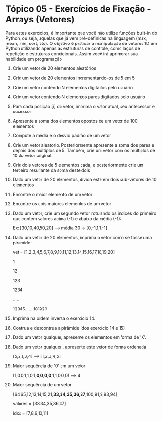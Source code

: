 # Tópico 05 - Exercícios de Fixação - Arrays (Vetores)

Para estes exercícios, é importante que você não utilize funções built-in do Python, ou seja, aquelas que já vem pré-definidas na linguagem (max, mean, min, sort, etc). O objetivo é praticar a manipulação de vetores 1D em Python utilizando apenas as estruturas de controle, como laços de repetição e estruturas condicionais. Assim você irá aprimorar sua habilidade em programação 

1. Crie um vetor de 20 elementos aleatórios

2. Crie um vetor de 20 elementos incrementando-os de 5 em 5

3. Crie um vetor contendo N elementos digitados pelo usuário

4. Crie um vetor contendo N elementos pares digitados pelo usuário

5. Para cada posição [i] do vetor, imprima o valor atual, seu antecessor e sucessor

6. Apresente a soma dos elementos opostos de um vetor de 100 elementos

7. Compute a média e o desvio padrão de um vetor

8. Crie um vetor aleatorio. Posteriormente apresente a soma dos pares e depois dos múltiplos de 5. Também, crie um vetor com os múltiplos de 10 do vetor original.

9. Crie dois vetores de 5 elementos cada, e posteriormente crie um terceiro resultante da soma deste dois

10. Dado um vetor de 20 elementos, divida este em dois sub-vetores de 10 elementos 

11. Encontre o maior elemento de um vetor

12. Encontre os dois maiores elementos de um vetor

13. Dado um vetor, crie um segundo vetor rotulando os indices do primeiro que contem valores acima (-1) e abaixo da média (-1):
    
    Ex: [30,10,40,50,20] --> média 30 -> [0,-1,1,1,-1]

14. Dado um vetor de 20 elementos, imprima o vetor como se fosse uma piramide:
    
    vet = [1,2,3,4,5,6,7,8,9,10,11,12,13,14,15,16,17,18,19,20]
    
    1
    
    12
    
    123
    
    1234
    
    .....
    
    12345.......181920

15. Imprima na ordem inversa o exercício 14.

16. Contrua e descontrua a pirâmide (dos exercício 14 e 15)

17. Dado um vetor qualquer, apresente os elementos em forma de 'X'.

18. Dado um vetor qualquer , apresente este vetor de forma ordenada
    
    [5,2,1,3,4] ==> [1,2,3,4,5]

20. Maior sequência de '0' em um vetor
    
    [1,0,0,1,1,0,1,**0,0,0,0**,1,1,0,0,0] ==> 4

21. Maior sequência de um vetor
    
    [64,65,12,13,14,15,21,**33,34,35,36,37**,100,91,9,93,94]
    
    valores = [33,34,35,36,37] 
    
    idxs = [7,8,9,10,11]
